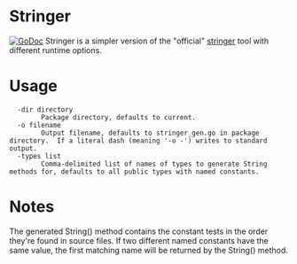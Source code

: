 # Stringer
[![GoDoc](https://godoc.org/github.com/j7b/stringer?status.svg)](http://godoc.org/github.com/j7b/stringer)
Stringer is a simpler version of the "official" [stringer](https://godoc.org/golang.org/x/tools/cmd/stringer) tool with different runtime options.

# Usage
```
  -dir directory
    	Package directory, defaults to current.
  -o filename
    	Output filename, defaults to stringer_gen.go in package directory.  If a literal dash (meaning '-o -') writes to standard output.
  -types list
    	Comma-delimited list of names of types to generate String methods for, defaults to all public types with named constants.
```

# Notes
The generated String() method contains the constant tests in the order they're found in source files. If two different named constants have the same value, the first matching name will be returned by the String() method.